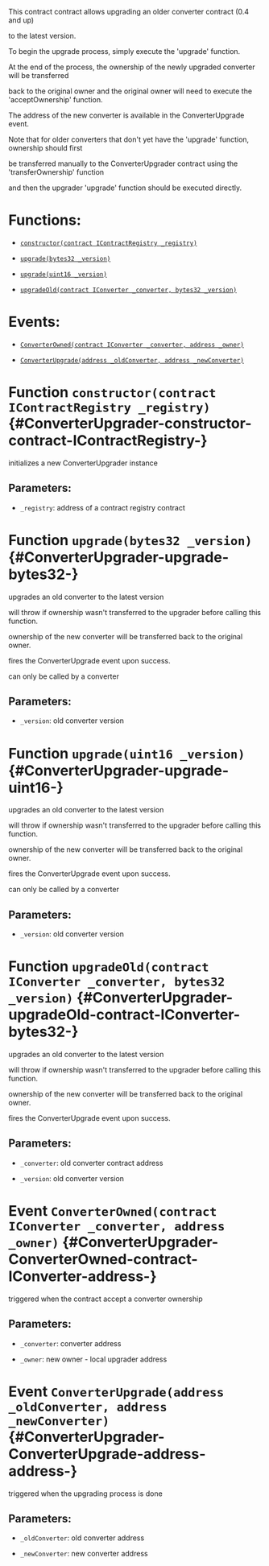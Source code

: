 This contract contract allows upgrading an older converter contract (0.4 and up)

to the latest version.

To begin the upgrade process, simply execute the 'upgrade' function.

At the end of the process, the ownership of the newly upgraded converter will be transferred

back to the original owner and the original owner will need to execute the 'acceptOwnership' function.

The address of the new converter is available in the ConverterUpgrade event.

Note that for older converters that don't yet have the 'upgrade' function, ownership should first

be transferred manually to the ConverterUpgrader contract using the 'transferOwnership' function

and then the upgrader 'upgrade' function should be executed directly.

# Functions:

- [`constructor(contract IContractRegistry _registry)`](#ConverterUpgrader-constructor-contract-IContractRegistry-)

- [`upgrade(bytes32 _version)`](#ConverterUpgrader-upgrade-bytes32-)

- [`upgrade(uint16 _version)`](#ConverterUpgrader-upgrade-uint16-)

- [`upgradeOld(contract IConverter _converter, bytes32 _version)`](#ConverterUpgrader-upgradeOld-contract-IConverter-bytes32-)

# Events:

- [`ConverterOwned(contract IConverter _converter, address _owner)`](#ConverterUpgrader-ConverterOwned-contract-IConverter-address-)

- [`ConverterUpgrade(address _oldConverter, address _newConverter)`](#ConverterUpgrader-ConverterUpgrade-address-address-)

# Function `constructor(contract IContractRegistry _registry)` {#ConverterUpgrader-constructor-contract-IContractRegistry-}

initializes a new ConverterUpgrader instance

## Parameters:

- `_registry`:    address of a contract registry contract

# Function `upgrade(bytes32 _version)` {#ConverterUpgrader-upgrade-bytes32-}

upgrades an old converter to the latest version

will throw if ownership wasn't transferred to the upgrader before calling this function.

ownership of the new converter will be transferred back to the original owner.

fires the ConverterUpgrade event upon success.

can only be called by a converter

## Parameters:

- `_version`: old converter version

# Function `upgrade(uint16 _version)` {#ConverterUpgrader-upgrade-uint16-}

upgrades an old converter to the latest version

will throw if ownership wasn't transferred to the upgrader before calling this function.

ownership of the new converter will be transferred back to the original owner.

fires the ConverterUpgrade event upon success.

can only be called by a converter

## Parameters:

- `_version`: old converter version

# Function `upgradeOld(contract IConverter _converter, bytes32 _version)` {#ConverterUpgrader-upgradeOld-contract-IConverter-bytes32-}

upgrades an old converter to the latest version

will throw if ownership wasn't transferred to the upgrader before calling this function.

ownership of the new converter will be transferred back to the original owner.

fires the ConverterUpgrade event upon success.

## Parameters:

- `_converter`:   old converter contract address

- `_version`:     old converter version

# Event `ConverterOwned(contract IConverter _converter, address _owner)` {#ConverterUpgrader-ConverterOwned-contract-IConverter-address-}

triggered when the contract accept a converter ownership

## Parameters:

- `_converter`:   converter address

- `_owner`:       new owner - local upgrader address

# Event `ConverterUpgrade(address _oldConverter, address _newConverter)` {#ConverterUpgrader-ConverterUpgrade-address-address-}

triggered when the upgrading process is done

## Parameters:

- `_oldConverter`:    old converter address

- `_newConverter`:    new converter address
